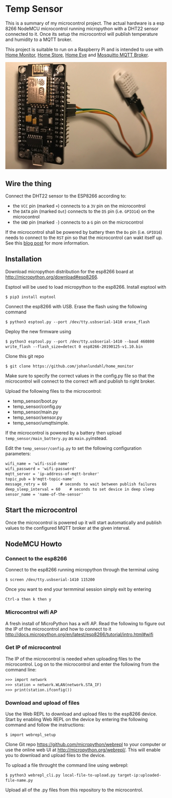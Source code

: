# Temp Sensor

This is a summary of my microcontrol project. The actual hardware is a esp 8266 NodeMCU microcontrol running micropython with a DHT22 sensor connected to it. Once its setup the microcontrol will publish temperature and humidity to a MQTT broker.

This project is suitable to run on a Raspberry Pi and is intended to use with [Home Monitor](http://github.com/johanlundahl/home_monitor), [Home Store](http://github.com/johanlundahl/home_store), [Home Eye](http://github.com/johanlundahl/home_eye) and [Mosquitto MQTT Broker](https://randomnerdtutorials.com/how-to-install-mosquitto-broker-on-raspberry-pi/).

![NodeMCU and DHT22](img/nodemcu_dht22.jpg)

<!-- Tutorial used: http://docs.micropython.org/en/latest/esp8266/quickref.html -->

## Wire the thing
Connect the DHT22 sensor to the ESP8266 according to:
* the `VCC` pin (marked `+`) connects to a `3V` pin on the microcontrol 
* the `DATA` pin (marked `Out`) connects to the `D5` pin (i.e. `GPIO14`) on the microcontrol
* the `GND` pin (marked `-`) connects to a `G` pin on the microcontrol

If the microcontrol shall be powered by battery then the `Do` pin (i.e. `GPIO16`) needs to connect to the `RST` pin so that the microcontrol can wakt itself up. See this [blog post](
https://randomnerdtutorials.com/micropython-esp8266-deep-sleep-wake-up-sources/) for more information.

## Installation

Download micropython distribution for the esp8266 board at http://micropython.org/download#esp8266.

Esptool will be used to load micropython to the esp8266. Install esptool with
```
$ pip3 install esptool
```

Connect the esp8266 with USB. Erase the flash using the following command
```
$ python3 esptool.py --port /dev/tty.usbserial-1410 erase_flash
```
<!-- /Library/Frameworks/Python.framework/Versions/3.6/lib/python3.6/site-packages/esptool.py -->

Deploy the new firmware using
```
$ python3 esptool.py --port /dev/tty.usbserial-1410 --baud 460800 write_flash --flash_size=detect 0 esp8266-20190125-v1.10.bin 
```

Clone this git repo

```
$ git clone https://github.com/johanlundahl/home_monitor
```

Make sure to specify the correct values in the config.py file so that the microcontrol will connect to the correct wifi and publish to right broker.

Upload the following files to the microcontrol:
* temp_sensor/boot.py
* temp_sensor/config.py
* temp_sensor/main.py
* temp_sensor/sensor.py
* temp_sensor/umqttsimple.

If the microcontrol is powered by a battery then upload `temp_sensor/main_battery.py` as `main.py`instead. 

Edit the `temp_sensor/config.py` to set the following configuration parameters:
```
wifi_name = 'wifi-ssid-name'
wifi_password = 'wifi-password'
mqtt_server = 'ip-address-of-mqtt-broker'
topic_pub = b'mqtt-topic-name'
message_retry = 60		# seconds to wait between publish failures
deep_sleep_interval = 60	# seconds to set device in deep sleep
sensor_name = 'name-of-the-sensor'
```

## Start the microcontrol
Once the microcontrol is powered up it will start automatically and publish values to the configured MQTT broker at the given interval.

## NodeMCU Howto

### Connect to the esp8266

Connect to the esp8266 running micropython through the terminal using
```
$ screen /dev/tty.usbserial-1410 115200
```

Once you want to end your termminal session simply exit by entering
```
Ctrl-a then k then y 
```

### Microcontrol wifi AP
A fresh install of MicroPython has a wifi AP. Read the following to figure out the IP of the microcontrol and how to connect to it http://docs.micropython.org/en/latest/esp8266/tutorial/intro.html#wifi

### Get IP of microcontrol
The IP of the microcontrol is needed when uploading files to the microcontrol. Log on to the microcontrol and enter the following from the command line:
```
>>> import network
>>> station = network.WLAN(network.STA_IF)
>>> print(station.ifconfig())
```

### Download and upload of files
Use the Web REPL to download and upload files to the esp8266 device. Start by enabling Web REPL on the device by entering the following command and follow the instructions:
```
$ import webrepl_setup
```

Clone Git repo https://github.com/micropython/webrepl to your computer or use the online web UI at http://micropython.org/webrepl/. This will enable you to download and upload files to the device.


To upload a file throught the command line using webrepl:
```
$ python3 webrepl_cli.py local-file-to-upload.py target-ip:uploaded-file-name.py
```

Upload all of the .py files from this repository to the microcontrol.

